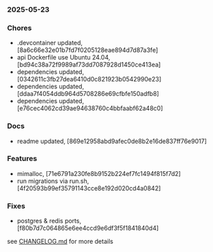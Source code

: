 ### 2025-05-23

### Chores
+ .devcontainer updated, [8a6c66e32e01b7fd7f0205128eae894d7d87a3fe]
+ api Dockerfile use Ubuntu 24.04, [bd94c38a72f9989af73dd7087928d1450ce413ea]
+ dependencies updated, [0342611c3fb27dea6410d0c821923b0542990e23]
+ dependencies updated, [ddaa7f4054ddb964d5708286e69cfbfe150adfb8]
+ dependencies updated, [e76cec4062cd39ae94638760c4bbfaabf62a48c0]

### Docs
+ readme updated, [869e12958abd9afec0de8b2e16de837ff76e9017]

### Features
+ mimalloc, [71e6791a230fe8b9152b224ef7fc1494f815f7d2]
+ run migrations via run.sh, [4f20593b99ef35791143cce8e192d020cd4a0842]

### Fixes
+ postgres & redis ports, [f80b7d7c064865e6ee4ccd9e6df3f5f1841840d4]

see <a href='https://github.com/mrjackwills/mealpedant_api/blob/main/CHANGELOG.md'>CHANGELOG.md</a> for more details
